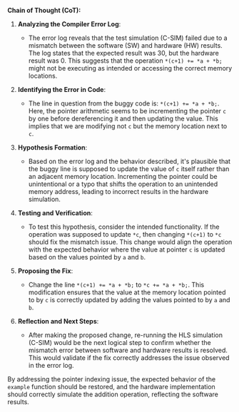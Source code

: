 **Chain of Thought (CoT):**

1. **Analyzing the Compiler Error Log**: 
   - The error log reveals that the test simulation (C-SIM) failed due to a mismatch between the software (SW) and hardware (HW) results. The log states that the expected result was 30, but the hardware result was 0. This suggests that the operation `*(c+1) += *a + *b;` might not be executing as intended or accessing the correct memory locations.

2. **Identifying the Error in Code**:
   - The line in question from the buggy code is: `*(c+1) += *a + *b;`. Here, the pointer arithmetic seems to be incrementing the pointer `c` by one before dereferencing it and then updating the value. This implies that we are modifying not `c` but the memory location next to `c`.

3. **Hypothesis Formation**:
   - Based on the error log and the behavior described, it's plausible that the buggy line is supposed to update the value of `c` itself rather than an adjacent memory location. Incrementing the pointer could be unintentional or a typo that shifts the operation to an unintended memory address, leading to incorrect results in the hardware simulation.

4. **Testing and Verification**:
   - To test this hypothesis, consider the intended functionality. If the operation was supposed to update `*c`, then changing `*(c+1)` to `*c` should fix the mismatch issue. This change would align the operation with the expected behavior where the value at pointer `c` is updated based on the values pointed by `a` and `b`.

5. **Proposing the Fix**:
   - Change the line `*(c+1) += *a + *b;` to `*c += *a + *b;`. This modification ensures that the value at the memory location pointed to by `c` is correctly updated by adding the values pointed to by `a` and `b`.

6. **Reflection and Next Steps**:
   - After making the proposed change, re-running the HLS simulation (C-SIM) would be the next logical step to confirm whether the mismatch error between software and hardware results is resolved. This would validate if the fix correctly addresses the issue observed in the error log.

By addressing the pointer indexing issue, the expected behavior of the `example` function should be restored, and the hardware implementation should correctly simulate the addition operation, reflecting the software results.